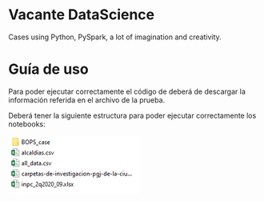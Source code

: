 # Vacante DataScience
Cases using Python, PySpark, a lot of imagination and creativity.

# Guía de uso

Para poder ejecutar correctamente el código de deberá de descargar la información referida en el archivo de la prueba.

Deberá tener la siguiente estructura para poder ejecutar correctamente los notebooks:

![FIles](/images/captura.PNG)
